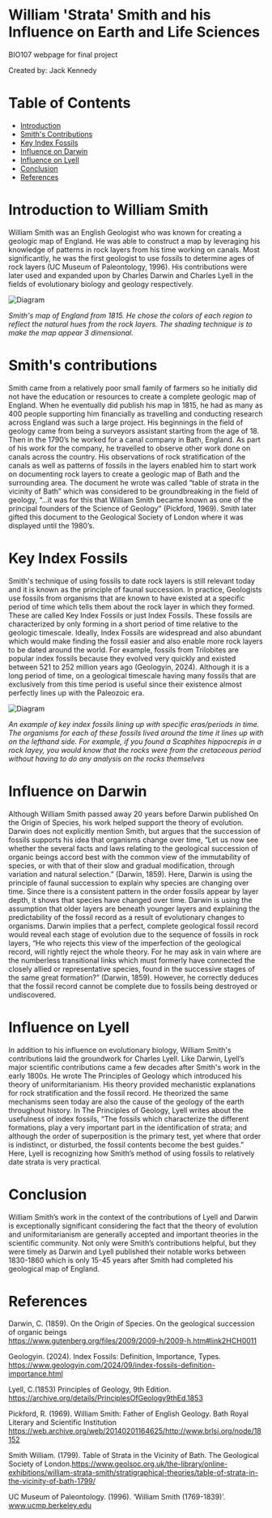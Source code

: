 # William 'Strata' Smith and his Influence on Earth and Life Sciences
BIO107 webpage for final project

Created by: Jack Kennedy

# Table of Contents

- [Introduction](#introduction-to-william-smith)
- [Smith's Contributions](#smith's-contributions)
- [Key Index Fossils](#key-index-fossils)
- [Influence on Darwin](#influence-on-darwin)
- [Influence on Lyell](#influence-on-lyell)
- [Conclusion](#conclusion)
- [References](#references)

# Introduction to William Smith

William Smith was an English Geologist who was known for creating a geologic map of England. He was able to construct a map by leveraging his knowledge of patterns in rock layers from his time working on canals. Most significantly, he was the first geologist to use fossils to determine ages of rock layers (UC Museum of Paleontology, 1996). His contributions were later used and expanded upon by Charles Darwin and Charles Lyell in the fields of evolutionary biology and geology respectively. 

<img src="assets/map_of_england.png" alt="Diagram" style="max-width: 100%; height: auto; display: block; margin: 0 auto;">

*Smith's map of England from 1815. He chose the colors of each region to reflect the natural hues from the rock layers. The shading technique is to make the map appear 3 dimensional.*


# Smith's contributions

Smith came from a relatively poor small family of farmers so he initially did not have the education or resources to create a complete geologic map of England. When he eventually did publish his map in 1815, he had as many as 400 people supporting him financially as travelling and conducting research across England was such a large project. His beginnings in the field of geology came from being a surveyors assistant starting from the age of 18. Then in the 1790’s he worked for a canal company in Bath, England. As part of his work for the company, he travelled to observe other work done on canals across the country. His observations of rock stratification of the canals as well as patterns of fossils in the layers enabled him to start work on documenting rock layers to create a geologic map of Bath and the surrounding area. The document he wrote was called “table of strata in the vicinity of Bath” which was considered to be groundbreaking in the field of geology,  “...it was for this that William Smith became known as one of the principal founders of the Science of Geology” (Pickford, 1969). Smith later gifted this document to the Geological Society of London where it was displayed until the 1980’s. 


# Key Index Fossils

Smith's technique of using fossils to date rock layers is still relevant today and it is known as the principle of faunal succession. In practice, Geologists use fossils from organisms that are known to have existed at a specific period of time which tells them about the rock layer in which they formed. These are called Key Index Fossils or just Index Fossils. These fossils are characterized by only forming in a short period of time relative to the geologic timescale. Ideally, Index Fossils are widespread and also abundant which would make finding the fossil easier and also enable more rock layers to be dated around the world. For example, fossils from Trilobites are popular index fossils because they evolved very quickly and existed between 521 to 252 million years ago (Geologyin, 2024). Although it is a long period of time, on a geological timescale having many fossils that are exclusively from this time period is useful since their existence almost perfectly lines up with the Paleozoic era. 

<img src="assets/key_index_fossils.png" alt="Diagram" style="max-width: 100%; height: auto; display: block; margin: 0 auto;">

*An example of key index fossils lining up with specific eras/periods in time. The organisms for each of these fossils lived around the time it lines up with on the lefthand side. For example, if you found a Scaphites hippocrepis in a rock layey, you would know that the rocks were from the cretaceous period without having to do any analysis on the rocks themselves*

# Influence on Darwin

Although William Smith passed away 20 years before Darwin published On the Origin of Species, his work helped support the theory of evolution. Darwin does not explicitly mention Smith, but argues that the succession of fossils supports his idea that organisms change over time, “Let us now see whether the several facts and laws relating to the geological succession of organic beings accord best with the common view of the immutability of species, or with that of their slow and gradual modification, through variation and natural selection.” (Darwin, 1859).  Here, Darwin is using the principle of faunal succession to explain why species are changing over time. Since there is a consistent pattern in the order fossils appear by layer depth, it shows that species have changed over time. Darwin is using the assumption that older layers are beneath younger layers and explaining the predictability of the fossil record as a result of evolutionary changes to organisms. Darwin implies that a perfect, complete geological fossil record would reveal each stage of evolution due to the sequence of fossils in rock layers, “He who rejects this view of the imperfection of the geological record, will rightly reject the whole theory. For he may ask in vain where are the numberless transitional links which must formerly have connected the closely allied or representative species, found in the successive stages of the same great formation?” (Darwin, 1859). However, he correctly deduces that the fossil record cannot be complete due to fossils being destroyed or undiscovered.

# Influence on Lyell

In addition to his influence on evolutionary biology, William Smith's contributions laid the groundwork for Charles Lyell. Like Darwin, Lyell’s major scientific contributions came a few decades after Smith's work in the early 1800s. He wrote The Principles of Geology which introduced his theory of uniformitarianism. His theory provided mechanistic explanations for rock stratification and the fossil record. He theorized the same mechanisms seen today are also the cause of the geology of the earth throughout history. In The Principles of Geology, Lyell writes about the usefulness of index fossils,  “The fossils which characterize the different formations, play a very important part in the identification of strata; and although the order of superposition is the primary test, yet where that order is indistinct, or disturbed, the fossil contents become the best guides.” Here, Lyell is recognizing how Smith’s method of using fossils to relatively date strata is very practical.

# Conclusion

William Smith’s work in the context of the contributions of Lyell and Darwin is exceptionally significant considering the fact that the theory of evolution and uniformitarianism are generally accepted and important theories in the scientific community. Not only were Smith’s contributions helpful, but they were timely as Darwin and Lyell published their notable works between 1830-1860 which is only 15-45 years after Smith had completed his geological map of England. 

# References

Darwin, C. (1859). On the Origin of Species. On the geological succession of organic beings        
https://www.gutenberg.org/files/2009/2009-h/2009-h.htm#link2HCH0011

Geologyin. (2024). Index Fossils: Definition, Importance, Types.
https://www.geologyin.com/2024/09/index-fossils-definition-importance.html

Lyell, C.(1853) Principles of Geology, 9th Edition. 
https://archive.org/details/PrinciplesOfGeology9thEd.1853

Pickford, R. (1969). William Smith: Father of English Geology. Bath Royal Literary and 
Scientific Institution https://web.archive.org/web/20140201164625/http://www.brlsi.org/node/18152

Smith William. (1799). Table of Strata in the Vicinity of Bath. The Geological Society of 
London.https://www.geolsoc.org.uk/the-library/online-exhibitions/william-strata-smith/stratigraphical-theories/table-of-strata-in-the-vicinity-of-bath-1799/

UC Museum of Paleontology. (1996). ‘William Smith (1769-1839)’.
www.ucmp.berkeley.edu


